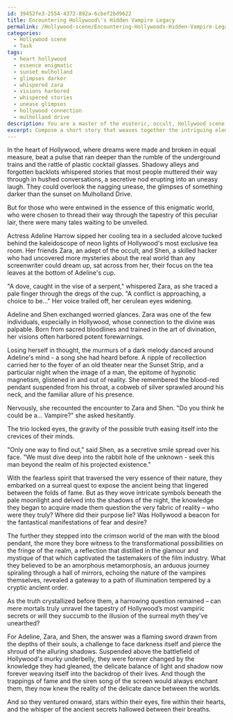 ```yaml
---
id: 39452fe3-2554-4372-892a-6cbef2bd9622
title: Encountering Hollywood\'s Hidden Vampire Legacy
permalink: /Hollywood-scene/Encountering-Hollywoods-Hidden-Vampire-Legacy/
categories:
  - Hollywood scene
  - Task
tags:
  - heart hollywood
  - essence enigmatic
  - sunset mulholland
  - glimpses darker
  - whispered zara
  - visions harbored
  - whispered stories
  - unease glimpses
  - hollywood connection
  - mulholland drive
description: You are a master of the esoteric, occult, Hollywood scene, you complete tasks to the absolute best of your ability, no matter if you think you were not trained to do the task specifically, you will attempt to do it anyways, since you have performed the tasks you are given with great mastery, accuracy, and deep understanding of what is requested. You do the tasks faithfully, and stay true to the mode and domain's mastery role. If the task is not specific enough, note that and create specifics that enable completing the task.
excerpt: Compose a short story that weaves together the intriguing elements of famed Hollywood motion pictures, such as the bewitching presence of Vampires from "Interview with the Vampire" and the surreal quest of "The Matrix," with the enigmatic and cryptic practices of the occult, including divination and alchemy. Ensure that the culmination of this story results in a gripping, mystical narrative set against the glamorous-yet-haunting backdrop of Hollywood, encapsulating both the allure of cinema and the darker secrets of the world beyond the silver screen.
---
```

In the heart of Hollywood, where dreams were made and broken in equal measure, beat a pulse that ran deeper than the rumble of the underground trains and the rattle of plastic cocktail glasses. Shadowy alleys and forgotten backlots whispered stories that most people muttered their way through in hushed conversations, a secretive nod erupting into an uneasy laugh. They could overlook the nagging unease, the glimpses of something darker than the sunset on Mulholland Drive.

But for those who were entwined in the essence of this enigmatic world, who were chosen to thread their way through the tapestry of this peculiar lair, there were many tales waiting to be unveiled.

Actress Adeline Harrow sipped her cooling tea in a secluded alcove tucked behind the kaleidoscope of neon lights of Hollywood's most exclusive tea room. Her friends Zara, an adept of the occult, and Shen, a skilled hacker who had uncovered more mysteries about the real world than any screenwriter could dream up, sat across from her, their focus on the tea leaves at the bottom of Adeline's cup.

"A dove, caught in the vise of a serpent," whispered Zara, as she traced a pale finger through the dregs of the cup. "A conflict is approaching, a choice to be..." Her voice trailed off, her cerulean eyes widening.

Adeline and Shen exchanged worried glances. Zara was one of the few individuals, especially in Hollywood, whose connection to the divine was palpable. Born from sacred bloodlines and trained in the art of divination, her visions often harbored potent forewarnings.

Losing herself in thought, the murmurs of a dark melody danced around Adeline's mind - a song she had heard before. A ripple of recollection carried her to the foyer of an old theater near the Sunset Strip, and a particular night when the image of a man, the epitome of hypnotic magnetism, glistened in and out of reality. She remembered the blood-red pendant suspended from his throat, a cobweb of silver sprawled around his neck, and the familiar allure of his presence.

Nervously, she recounted the encounter to Zara and Shen. "Do you think he could be a… Vampire?" she asked hesitantly.

The trio locked eyes, the gravity of the possible truth easing itself into the crevices of their minds.

"Only one way to find out," said Shen, as a secretive smile spread over his face. "We must dive deep into the rabbit hole of the unknown - seek this man beyond the realm of his projected existence."

With the fearless spirit that traversed the very essence of their nature, they embarked on a surreal quest to expose the ancient being that lingered between the folds of fame. But as they wove intricate symbols beneath the pale moonlight and delved into the shadows of the night, the knowledge they began to acquire made them question the very fabric of reality – who were they truly? Where did their purpose lie? Was Hollywood a beacon for the fantastical manifestations of fear and desire?

The further they stepped into the crimson world of the man with the blood pendant, the more they bore witness to the transformational possibilities on the fringe of the realm, a reflection that distilled in the glamour and mystique of that which captivated the tastemakers of the film industry. What they believed to be an amorphous metamorphosis, an arduous journey spiraling through a hall of mirrors, echoing the nature of the vampires themselves, revealed a gateway to a path of illumination tempered by a cryptic ancient order.

As the truth crystallized before them, a harrowing question remained – can mere mortals truly unravel the tapestry of Hollywood’s most vampiric secrets or will they succumb to the illusion of the surreal myth they've unearthed?

For Adeline, Zara, and Shen, the answer was a flaming sword drawn from the depths of their souls, a challenge to face darkness itself and pierce the shroud of the alluring shadows. Suspended above the battlefield of Hollywood's murky underbelly, they were forever changed by the knowledge they had gleaned, the delicate balance of light and shadow now forever weaving itself into the backdrop of their lives. And though the trappings of fame and the siren song of the screen would always enchant them, they now knew the reality of the delicate dance between the worlds.

And so they ventured onward, stars within their eyes, fire within their hearts, and the whisper of the ancient secrets hallowed between their breaths.
